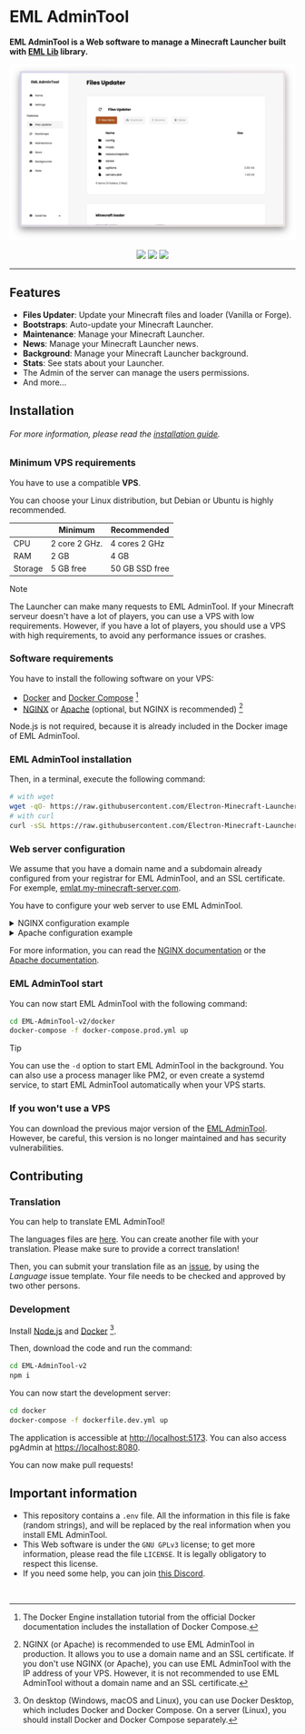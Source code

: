 # EML AdminTool

**EML AdminTool is a Web software to manage a Minecraft Launcher built with [EML Lib](https://github.com/Electron-Minecraft-Launcher/EML-Lib-v2) library.**

![EML AdminTool](./.github/assets/files-updater.png)

[<p align="center"><img src="https://img.shields.io/badge/Discord-Electron_Minecraft_Launcher-5561e6?&style=for-the-badge">](https://discord.gg/YVB4k6HzAY)
[<img src="https://img.shields.io/badge/platforms-Docker-0077DA?style=for-the-badge&color=0077DA">](#platforms) 
[<img src="https://img.shields.io/badge/version-2.0.0--beta.3-orangered?style=for-the-badge&color=orangered">](package.json)</p>

---


## Features

 * **Files Updater**: Update your Minecraft files and loader (Vanilla or Forge).
 * **Bootstraps**: Auto-update your Minecraft Launcher.
 * **Maintenance**: Manage your Minecraft Launcher.
 * **News**: Manage your Minecraft Launcher news.
 * **Background**: Manage your Minecraft Launcher background.
 * **Stats**: See stats about your Launcher.
 * The Admin of the server can manage the users permissions.
 * And more...


## Installation

###### For more information, please read the [installation guide](https://github.com/Electron-Minecraft-Launcher/EML-AdminTool-v2/wiki/Installation-and-setup).

### Minimum VPS requirements

You have to use a compatible **VPS**.

You can choose your Linux distribution, but Debian or Ubuntu is highly recommended.


|              | Minimum       | Recommended    |
|--------------|---------------|----------------|
| CPU          | 2 core 2 GHz. | 4 cores 2 GHz  |
| RAM          | 2 GB          | 4 GB           |
| Storage      | 5 GB free     | 50 GB SSD free |

> [!NOTE]
> The Launcher can make many requests to EML AdminTool. If your Minecraft serveur doesn't have a lot of players, you can use a VPS with low requirements. However, if you have a lot of players, you should use a VPS with high requirements, to avoid any performance issues or crashes.

### Software requirements

You have to install the following software on your VPS:
- [Docker](https://docs.docker.com/engine/install) and [Docker Compose](https://docs.docker.com/compose/install) [^1]
- [NGINX](https://docs.nginx.com/nginx/admin-guide/installing-nginx/installing-nginx-open-source/) or [Apache](https://httpd.apache.org/docs/2.4/install.html) (optional, but NGINX is recommended) [^2]

Node.js is not required, because it is already included in the Docker image of EML AdminTool.

### EML AdminTool installation

Then, in a terminal, execute the following command:
```bash
# with wget
wget -qO- https://raw.githubusercontent.com/Electron-Minecraft-Launcher/EML-AdminTool-v2/main/.github/scripts/eml-admintool@2.0.0-beta.3 | bash
# with curl
curl -sSL https://raw.githubusercontent.com/Electron-Minecraft-Launcher/EML-AdminTool-v2/main/.github/scripts/eml-admintool@2.0.0-beta.3 | bash
```

### Web server configuration

We assume that you have a domain name and a subdomain already configured from your registrar for EML AdminTool, and an SSL certificate. For exemple, [emlat.my-minecraft-server.com](https://emlat.my-minecraft-server.com).

You have to configure your web server to use EML AdminTool.

<details>
<summary>NGINX configuration example</summary>
NGINX configuration file (this is an example, you have to adapt it to your configuration):

```nginx
server {
  listen 443 ssl;
  listen [::]:443 ssl ipv6only=on;
    
  keepalive_timeout 70;

  ssl_certificate /path/to/your/certificate.crt;
  ssl_certificate_key /path/to/your/private_key.key;
  ssl_protocols TLSv1 TLSv1.1 TLSv1.2 TLSv1.3;
  ssl_ciphers HIGH:!aNULL:!MD5;

  location / {
    proxy_pass http://localhost:3000;
    proxy_http_version 1.1;
    proxy_set_header Upgrade $http_upgrade;
    proxy_set_header Connection 'upgrade';
    proxy_set_header Host $host;
    proxy_cache_bypass $http_upgrade;
  }
}
```

</details>

<details>
<summary>Apache configuration example</summary>
Apache configuration file (this is an example, you have to adapt it to your configuration):

```apache
<VirtualHost *:443>
  ServerName emlat.my-minecraft-server.com

  SSLEngine on
  SSLCertificateFile /path/to/your/certificate.crt
  SSLCertificateKeyFile /path/to/your/private_key.key

  ProxyPreserveHost On
  ProxyRequests On
  ProxyPass / http://localhost:3000
  ProxyPassReverse / http://localhost:3000
</VirtualHost>
```

</details>

For more information, you can read the [NGINX documentation](https://nginx.org/en/docs) or the [Apache documentation](https://httpd.apache.org/docs/2.4).

### EML AdminTool start

You can now start EML AdminTool with the following command:
```bash
cd EML-AdminTool-v2/docker
docker-compose -f docker-compose.prod.yml up
```

> [!TIP]
> You can use the `-d` option to start EML AdminTool in the background. You can also use a process manager like PM2, or even create a systemd service, to start EML AdminTool automatically when your VPS starts.

### If you won't use a VPS

You can download the previous major version of the [EML AdminTool](https://github.com/Electron-Minecraft-Launcher/EML-AdminTool). However, be careful, this version is no longer maintained and has security vulnerabilities.


## Contributing

### Translation

You can help to translate EML AdminTool!

The languages files are [here](./client/src/lib/locales/). You can create another file with your translation. Please make sure to provide a correct translation!

Then, you can submit your translation file as an [issue](https://github.com/Electron-Minecraft-Launcher/EML-AdminTool-v2/issues/new?template=translation.md), by using the *Language* issue template. Your file needs to be checked and approved by two other persons.

### Development

Install [Node.js](https://nodejs.org/en/download/package-manager) and [Docker](https://www.docker.com/get-started) [^3].

Then, download the code and run the command:
```bash
cd EML-AdminTool-v2
npm i
```

You can now start the development server:
```bash
cd docker
docker-compose -f dockerfile.dev.yml up
```

The application is accessible at [http://localhost:5173](http://localhost:5173). You can also access pgAdmin at [https://localhost:8080](http://localhost:8080).

You can now make pull requests!


## Important information

* This repository contains a `.env` file. All the information in this file is fake (random strings), and will be replaced by the real information when you install EML AdminTool.
* This Web software is under the `GNU GPLv3` license; to get more information, please read the file `LICENSE`. It is legally obligatory to respect this license.
* If you need some help, you can join [this Discord](https://discord.gg/nfEHKtghPh).

<br>

[^1]: The Docker Engine installation tutorial from the official Docker documentation includes the installation of Docker Compose.

[^2]: NGINX (or Apache) is recommended to use EML AdminTool in production. It allows you to use a domain name and an SSL certificate. If you don't use NGINX (or Apache), you can use EML AdminTool with the IP address of your VPS. However, it is not recommended to use EML AdminTool without a domain name and an SSL certificate.

[^3]: On desktop (Windows, macOS and Linux), you can use Docker Desktop, which includes Docker and Docker Compose. On a server (Linux), you should install Docker and Docker Compose separately.
